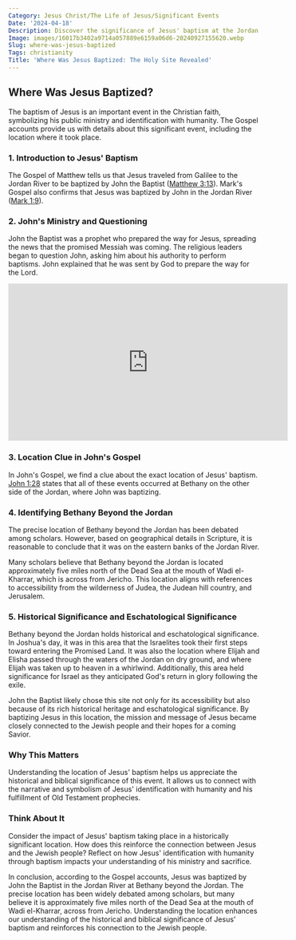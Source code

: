 ```yaml
---
Category: Jesus Christ/The Life of Jesus/Significant Events
Date: '2024-04-18'
Description: Discover the significance of Jesus' baptism at the Jordan River. Explore the biblical account and historical context of this sacred event.
Image: images/16017b3402a9714a057889e6159a06d6-20240927155620.webp
Slug: where-was-jesus-baptized
Tags: christianity
Title: 'Where Was Jesus Baptized: The Holy Site Revealed'
---
```


## Where Was Jesus Baptized?

The baptism of Jesus is an important event in the Christian faith, symbolizing his public ministry and identification with humanity. The Gospel accounts provide us with details about this significant event, including the location where it took place.

### 1. Introduction to Jesus' Baptism

The Gospel of Matthew tells us that Jesus traveled from Galilee to the Jordan River to be baptized by John the Baptist ([Matthew 3:13](https://www.bibleref.com/Matthew/3/Matthew-3-13.html)). Mark's Gospel also confirms that Jesus was baptized by John in the Jordan River ([Mark 1:9](https://www.bibleref.com/Mark/1/Mark-1-9.html)).

### 2. John's Ministry and Questioning

John the Baptist was a prophet who prepared the way for Jesus, spreading the news that the promised Messiah was coming. The religious leaders began to question John, asking him about his authority to perform baptisms. John explained that he was sent by God to prepare the way for the Lord.


<iframe width="560" height="315" src="https://www.youtube.com/embed/oGa2sSYZryg" frameborder="0" allow="autoplay; encrypted-media" allowfullscreen></iframe>


### 3. Location Clue in John's Gospel

In John's Gospel, we find a clue about the exact location of Jesus' baptism. [John 1:28](https://www.bibleref.com/John/1/John-1-28.html) states that all of these events occurred at Bethany on the other side of the Jordan, where John was baptizing.

### 4. Identifying Bethany Beyond the Jordan

The precise location of Bethany beyond the Jordan has been debated among scholars. However, based on geographical details in Scripture, it is reasonable to conclude that it was on the eastern banks of the Jordan River.

Many scholars believe that Bethany beyond the Jordan is located approximately five miles north of the Dead Sea at the mouth of Wadi el-Kharrar, which is across from Jericho. This location aligns with references to accessibility from the wilderness of Judea, the Judean hill country, and Jerusalem.

### 5. Historical Significance and Eschatological Significance

Bethany beyond the Jordan holds historical and eschatological significance. In Joshua's day, it was in this area that the Israelites took their first steps toward entering the Promised Land. It was also the location where Elijah and Elisha passed through the waters of the Jordan on dry ground, and where Elijah was taken up to heaven in a whirlwind. Additionally, this area held significance for Israel as they anticipated God's return in glory following the exile.

John the Baptist likely chose this site not only for its accessibility but also because of its rich historical heritage and eschatological significance. By baptizing Jesus in this location, the mission and message of Jesus became closely connected to the Jewish people and their hopes for a coming Savior.

### Why This Matters

Understanding the location of Jesus' baptism helps us appreciate the historical and biblical significance of this event. It allows us to connect with the narrative and symbolism of Jesus' identification with humanity and his fulfillment of Old Testament prophecies.

### Think About It

Consider the impact of Jesus' baptism taking place in a historically significant location. How does this reinforce the connection between Jesus and the Jewish people? Reflect on how Jesus' identification with humanity through baptism impacts your understanding of his ministry and sacrifice.

In conclusion, according to the Gospel accounts, Jesus was baptized by John the Baptist in the Jordan River at Bethany beyond the Jordan. The precise location has been widely debated among scholars, but many believe it is approximately five miles north of the Dead Sea at the mouth of Wadi el-Kharrar, across from Jericho. Understanding the location enhances our understanding of the historical and biblical significance of Jesus' baptism and reinforces his connection to the Jewish people.